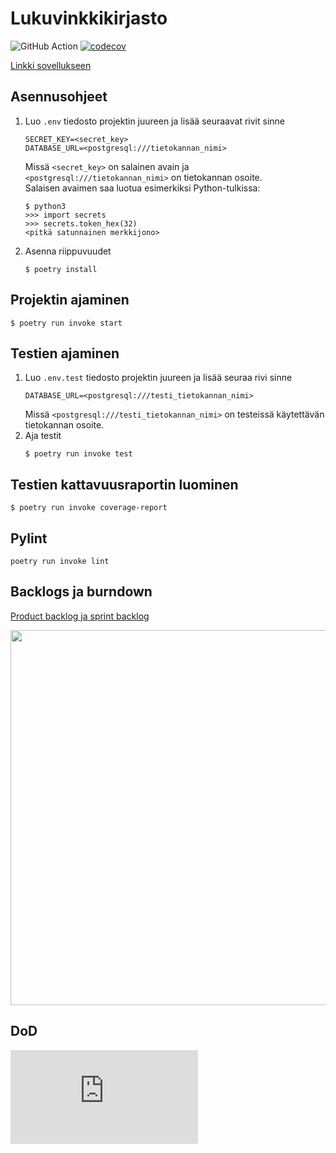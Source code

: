 # Lukuvinkkikirjasto

![GitHub Action](https://github.com/kimmomuli/Lukuvinkkikirjasto/workflows/CI/badge.svg)
[![codecov](https://codecov.io/gh/kimmomuli/Lukuvinkkikirjasto/branch/main/graph/badge.svg?token=06TFSWVEKM)](https://codecov.io/gh/kimmomuli/Lukuvinkkikirjasto)

[Linkki sovellukseen](https://lukuvinkkikirjasto2.herokuapp.com/)

## Asennusohjeet
1. Luo `.env` tiedosto projektin juureen ja lisää seuraavat rivit sinne
    ```
    SECRET_KEY=<secret_key>
    DATABASE_URL=<postgresql:///tietokannan_nimi>
    ```
    Missä `<secret_key>` on salainen avain ja `<postgresql:///tietokannan_nimi>` on tietokannan osoite.  
    Salaisen avaimen saa luotua esimerkiksi Python-tulkissa:
    ```
    $ python3
    >>> import secrets
    >>> secrets.token_hex(32)
    <pitkä satunnainen merkkijono>
    ```

2. Asenna riippuvuudet
    ```
    $ poetry install
    ```

## Projektin ajaminen
```
$ poetry run invoke start
```

## Testien ajaminen
1. Luo `.env.test` tiedosto projektin juureen ja lisää seuraa rivi sinne
    ```
    DATABASE_URL=<postgresql:///testi_tietokannan_nimi>
    ```
    Missä `<postgresql:///testi_tietokannan_nimi>` on testeissä käytettävän tietokannan osoite.  
2. Aja testit
    ```
    $ poetry run invoke test
    ```

## Testien kattavuusraportin luominen
```
$ poetry run invoke coverage-report
```

## Pylint

```
poetry run invoke lint
```

## Backlogs ja burndown
[Product backlog ja sprint backlog](https://github.com/kimmomuli/Lukuvinkkikirjasto/projects/1)

<img src="https://user-images.githubusercontent.com/80842633/161778761-6f1b80e4-c75d-4a54-beff-cd797fe3de0c.png" width="600">

## DoD
![Definition of done ](https://github.com/kimmomuli/Lukuvinkkikirjasto/blob/main/dokumentaatio/definiton_of_done.md)
